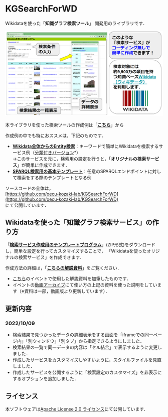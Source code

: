 # KGSearchForWD
Wikidataを使った「**知識グラフ検索ツール**」 開発用のライブラリです．  

[<img width="600" alt="kgs_image" src="https://raw.githubusercontent.com/oecu-kozaki-lab/KGSearchForWD/main/doc/kgs_image.png">](https://kgs.hozo.jp/sample/UnivEx_list.html)


本ライブラリを使った検索ツールの作成例は「**[こちら](https://kgs.hozo.jp/sample/)**」から  

作成例の中でも特におススメは，下記のものです．
- **[Wikidata全体からのEntity検索](https://kgs.hozo.jp/sample/list.html)**：キーワードで簡単にWikidataを検索するサービス例（[分類付きバージョン](https://kgs.hozo.jp/sample/wd-search.html)*）  
  →このサービスを元に，検索用の設定を行うと，「**オリジナルの検索サービス**」が簡単に作成できます．
- **[SPARQL検索用の基本テンプレート](https://kgs.hozo.jp/sample/template.html)**：任意のSPARQLエンドポイントに対して検索をする際のテンプレートとなる例

ソースコードの全体は，  
[https://github.com/oecu-kozaki-lab/KGSearchForWD](https://github.com/oecu-kozaki-lab/KGSearchForWD)  
にて公開しています．

## Wikidataを使った「知識グラフ検索サービス」の作り方   
「**[検索サービス作成用のテンプレートプログラム](https://kgs.hozo.jp/doc/KGS4WD.zip)**」(ZIP形式)をダウンロードし，簡単な設定を行ってカスタマイズすることで，
「Wikidataを使ったオリジナルの検索サービス」を作成できます．  

作成方法の詳細は，「**[こちらの解説資料](https://docs.google.com/presentation/d/1Mq0ZTU0hoQikX5rEB5m2rlGAPzdD0Wp2nLuOD04lRGY/)**」をご覧ください．
- [こちら](https://lodc2022wds.peatix.com/)のイベントで使用した解説資料を加筆したものです． 
- イベントの[動画アーカイブ](https://www.youtube.com/watch?v=ZcZyXu8PygI&t=0s)にて使い方の上記の資料を使った説明をしています（※資料は一部，動画版より更新しています）．
  
## 更新内容
### 2022/10/09 
- 検索結果で見つかったデータの詳細表示をする画面を「iframeでの同一ページ内」「別ウィンドウ」「別タブ」から指定できるようにしました．
- 検索結果の一覧で同一データの内容は「セル結合」で表示するように変更しました．
- 作成したサービスをカスタマイズしやすいように，スタイルファイルを見直しました．
- 作成したサービスを公開するように「検索設定のカスタマイズ」を非表示にするオプションを追加しました．

## ライセンス
本ソフトウェアは[Apache License 2.0 ライセンス](https://github.com/oecu-kozaki-lab/KGSearchForWD/blob/main/LICENSE)にて公開しています．


